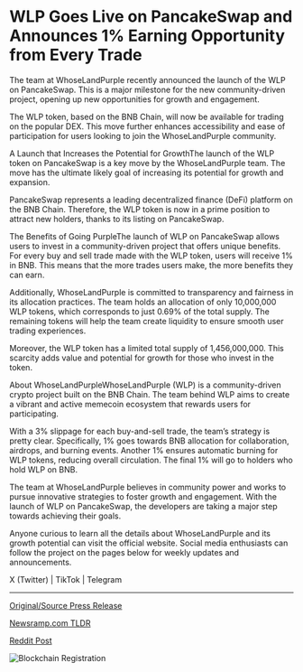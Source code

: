 # WLP Goes Live on PancakeSwap and Announces 1% Earning Opportunity from Every Trade

The team at WhoseLandPurple recently announced the launch of the WLP on PancakeSwap. This is a major milestone for the new community-driven project, opening up new opportunities for growth and engagement.

The WLP token, based on the BNB Chain, will now be available for trading on the popular DEX. This move further enhances accessibility and ease of participation for users looking to join the WhoseLandPurple community.

A Launch that Increases the Potential for GrowthThe launch of the WLP token on PancakeSwap is a key move by the WhoseLandPurple team. The move has the ultimate likely goal of increasing its potential for growth and expansion.

PancakeSwap represents a leading decentralized finance (DeFi) platform on the BNB Chain. Therefore, the WLP token is now in a prime position to attract new holders, thanks to its listing on PancakeSwap.

The Benefits of Going PurpleThe launch of WLP on PancakeSwap allows users to invest in a community-driven project that offers unique benefits. For every buy and sell trade made with the WLP token, users will receive 1% in BNB. This means that the more trades users make, the more benefits they can earn.

Additionally, WhoseLandPurple is committed to transparency and fairness in its allocation practices. The team holds an allocation of only 10,000,000 WLP tokens, which corresponds to just 0.69% of the total supply. The remaining tokens will help the team create liquidity to ensure smooth user trading experiences.

Moreover, the WLP token has a limited total supply of 1,456,000,000. This scarcity adds value and potential for growth for those who invest in the token.

About WhoseLandPurpleWhoseLandPurple (WLP) is a community-driven crypto project built on the BNB Chain. The team behind WLP aims to create a vibrant and active memecoin ecosystem that rewards users for participating.

With a 3% slippage for each buy-and-sell trade, the team’s strategy is pretty clear. Specifically, 1% goes towards BNB allocation for collaboration, airdrops, and burning events. Another 1% ensures automatic burning for WLP tokens, reducing overall circulation. The final 1% will go to holders who hold WLP on BNB.

The team at WhoseLandPurple believes in community power and works to pursue innovative strategies to foster growth and engagement. With the launch of WLP on PancakeSwap, the developers are taking a major step towards achieving their goals.

Anyone curious to learn all the details about WhoseLandPurple and its growth potential can visit the official website. Social media enthusiasts can follow the project on the pages below for weekly updates and announcements.

X (Twitter) | TikTok | Telegram 

---

[Original/Source Press Release](https://blockchainwire.io/press-release/wlp-goes-live-on-pancakeswap-and-announces-1-earning-opportunity-from-every-trade)
                    

[Newsramp.com TLDR](None) 



[Reddit Post](https://www.reddit.com/r/CryptoNewsInfo/comments/1bp19zw/whoselandpurple_launches_wlp_token_on_pancakeswap/) 



![Blockchain Registration](https://cdn.newsramp.app/blockchainwire/qrcode/243/27/wolfiToo.webp)